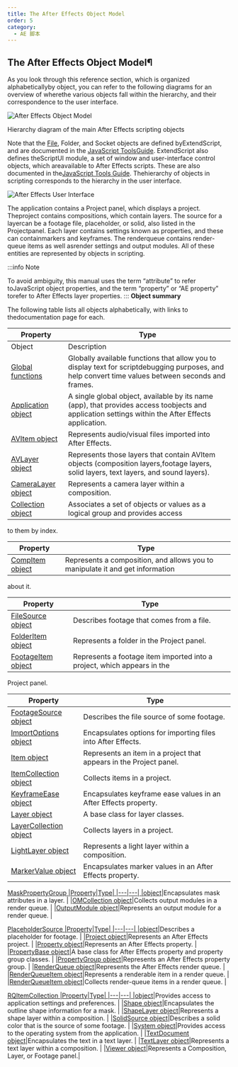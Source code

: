 ```yaml
---
title: The After Effects Object Model
order: 5
category:
  - AE 脚本
---
```


## The After Effects Object Model¶

As you look through this reference section, which is organized alphabeticallyby object, you can refer to the following diagrams for an overview of wherethe various objects fall within the hierarchy, and their correspondence to the
user interface.

![After Effects Object Model](/images/objectmodel.webp)

Hierarchy diagram of the main After Effects scripting objects

Note that the [File](https://extendscript.docsforadobe.dev/file-system-access/file-object.html), Folder, and Socket objects are defined byExtendScript, and are documented in the [JavaScript ToolsGuide](https://extendscript.docsforadobe.dev/). ExtendScript also defines theScriptUI module, a set of window and user-interface control objects, which areavailable to After Effects scripts. These are also documented in the[JavaScript Tools Guide](https://extendscript.docsforadobe.dev/). Thehierarchy of objects in scripting corresponds to the hierarchy in the user
interface.

![After Effects User Interface](/images/application.webp)

The application contains a Project panel, which displays a project. Theproject contains compositions, which contain layers. The source for a layercan be a footage file, placeholder, or solid, also listed in the Projectpanel. Each layer contains settings known as properties, and these can containmarkers and keyframes. The renderqueue contains render-queue items as well asrender settings and output modules. All of these entities are represented by
objects in scripting.

:::info Note

To avoid ambiguity, this manual uses the term “attribute” to refer toJavaScript object properties, and the term “property” or “AE property” torefer to After Effects layer properties.
:::
**Object summary**

The following table lists all objects alphabetically, with links to thedocumentation page for each.

| Property                                                      | Type                                                                                                                                               |
| ------------------------------------------------------------- | -------------------------------------------------------------------------------------------------------------------------------------------------- |
| Object                                                        | Description                                                                                                                                        |
| [Global functions](../general/globals.html#globals)           | Globally available functions that allow you to display text for scriptdebugging purposes, and help convert time values between seconds and frames. |
| [Application object](../general/application.html#application) | A single global object, available by its name (app), that provides access toobjects and application settings within the After Effects application. |
| [AVItem object](../items/avitem.html#avitem)                  | Represents audio/visual files imported into After Effects.                                                                                         |
| [AVLayer object](../layers/avlayer.html#avlayer)              | Represents those layers that contain AVItem objects (composition layers,footage layers, solid layers, text layers, and sound layers).              |
| [CameraLayer object](../layers/cameralayer.html#cameralayer)  | Represents a camera layer within a composition.                                                                                                    |
| [Collection object](../other/collection.html#collection)      | Associates a set of objects or values as a logical group and provides access                                                                       |

to them by index.

| Property                                           | Type                                                                          |
| -------------------------------------------------- | ----------------------------------------------------------------------------- |
| [CompItem object](../items/compitem.html#compitem) | Represents a composition, and allows you to manipulate it and get information |

about it.

| Property                                                    | Type                                                                    |
| ----------------------------------------------------------- | ----------------------------------------------------------------------- |
| [FileSource object](../sources/filesource.html#filesource)  | Describes footage that comes from a file.                               |
| [FolderItem object](../items/folderitem.html#folderitem)    | Represents a folder in the Project panel.                               |
| [FootageItem object](../items/footageitem.html#footageitem) | Represents a footage item imported into a project, which appears in the |

Project panel.

| Property                                                                 | Type                                                               |
| ------------------------------------------------------------------------ | ------------------------------------------------------------------ |
| [FootageSource object](../sources/footagesource.html#footagesource)      | Describes the file source of some footage.                         |
| [ImportOptions object](../other/importoptions.html#importoptions)        | Encapsulates options for importing files into After Effects.       |
| [Item object](../items/item.html#item)                                   | Represents an item in a project that appears in the Project panel. |
| [ItemCollection object](../items/itemcollection.html#itemcollection)     | Collects items in a project.                                       |
| [KeyframeEase object](../other/keyframeease.html#keyframeease)           | Encapsulates keyframe ease values in an After Effects property.    |
| [Layer object](../layers/layer.html#layer)                               | A base class for layer classes.                                    |
| [LayerCollection object](../layers/layercollection.html#layercollection) | Collects layers in a project.                                      |
| [LightLayer object](../layers/lightlayer.html#lightlayer)                | Represents a light layer within a composition.                     |
| [MarkerValue object](../other/markervalue.html#markervalue)              | Encapsulates marker values in an After Effects property.           |

[MaskPropertyGroup
|Property|Type|
|---|---|
|object](../properties/maskpropertygroup.html#maskpropertygroup)|Encapsulates mask attributes in a layer. |
|[OMCollection object](../renderqueue/omcollection.html#omcollection)|Collects output modules in a render queue. |
|[OutputModule object](../renderqueue/outputmodule.html#outputmodule)|Represents an output module for a render queue. |

[PlaceholderSource
|Property|Type|
|---|---|
|object](../sources/placeholdersource.html#placeholdersource)|Describes a placeholder for footage. |
|[Project object](../general/project.html#project)|Represents an After Effects project. |
|[Property object](../properties/property.html#property)|Represents an After Effects property. |
|[PropertyBase object](../properties/propertybase.html#propertybase)|A base class for After Effects property and property group classes. |
|[PropertyGroup object](../properties/propertygroup.html#propertygroup)|Represents an After Effects property group. |
|[RenderQueue object](../renderqueue/renderqueue.html#renderqueue)|Represents the After Effects render queue. |
|[RenderQueueItem object](../renderqueue/renderqueueitem.html#renderqueueitem)|Represents a renderable item in a render queue. |
|[RenderQueueItem object](../renderqueue/renderqueueitem.html#renderqueueitem)|Collects render-queue items in a render queue. |

[RQItemCollection
|Property|Type|
|---|---|
|object](../renderqueue/rqitemcollection.html#rqitemcollection)|Provides access to application settings and preferences. |
|[Shape object](../other/shape.html#shape)|Encapsulates the outline shape information for a mask. |
|[ShapeLayer object](../layers/shapelayer.html#shapelayer)|Represents a shape layer within a composition. |
|[SolidSource object](../sources/solidsource.html#solidsource)|Describes a solid color that is the source of some footage. |
|[System object](../general/system.html#system)|Provides access to the operating system from the application. |
|[TextDocument object](../other/textdocument.html#textdocument)|Encapsulates the text in a text layer. |
|[TextLayer object](../layers/textlayer.html#textlayer)|Represents a text layer within a composition. |
|[Viewer object](../other/viewer.html#viewer)|Represents a Composition, Layer, or Footage panel.|
